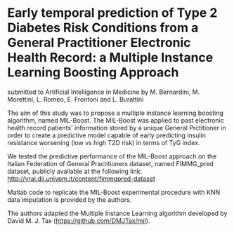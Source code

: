 # Early temporal prediction of Type 2 Diabetes Risk Conditions from a General Practitioner Electronic Health Record: a Multiple Instance Learning Boosting Approach
submitted to Artificial Intelligence in Medicine by M. Bernardini, M. Morettini, L. Romeo, E. Frontoni and L. Burattini

The aim of this study was to propose a multiple instance learning boosting algorithm, named MIL-Boost. The MIL-Boost was applied to past electronic health record patients' information stored by a unique General Prctitioner in order to create a predictive model capable of early predicting insulin resistance worsening (low vs high T2D risk) in terms of TyG index.

We tested the predictive performance of the MIL-Boost approach on the Italian Federation of General Practitioners dataset, named FIMMG_pred dataset, publicly available at the following link: http://vrai.dii.univpm.it/content/fimmgpred-dataset

Matlab code to replicate the MIL-Boost experimental procedure with KNN data imputation is provided by the authors.

The authors adapted the Multiple Instance Learning algorithm developed by David M. J. Tax (https://github.com/DMJTax/mil).
